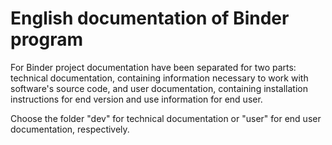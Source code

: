 # English documentation of Binder program

For Binder project documentation have been separated for two parts: technical documentation, containing information necessary to work with software's source code, and user documentation, containing installation instructions for end version and use information for end user.

Choose the folder "dev" for technical documentation or "user" for end user documentation, respectively.
